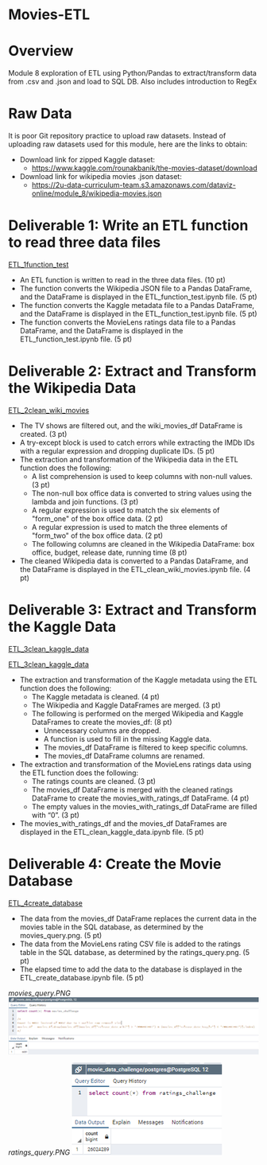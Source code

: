 # Movies-ETL

# Overview
Module 8 exploration of ETL using Python/Pandas to extract/transform data from .csv and .json and load to SQL DB.
Also includes introduction to RegEx

# Raw Data
It is poor Git repository practice to upload raw datasets.  Instead of uploading raw datasets used for this module, here are the links to obtain:
- Download link for zipped Kaggle dataset:  
  - https://www.kaggle.com/rounakbanik/the-movies-dataset/download
- Download link for wikipedia movies .json dataset:  
  - https://2u-data-curriculum-team.s3.amazonaws.com/dataviz-online/module_8/wikipedia-movies.json
  
# Deliverable 1:  Write an ETL function to read three data files

[ETL_1function_test](/ETL_1function_test.ipynb)
- An ETL function is written to read in the three data files. (10 pt)
- The function converts the Wikipedia JSON file to a Pandas DataFrame, and the DataFrame is displayed in the ETL_function_test.ipynb file. (5 pt)
- The function converts the Kaggle metadata file to a Pandas DataFrame, and the DataFrame is displayed in the ETL_function_test.ipynb file. (5 pt)
- The function converts the MovieLens ratings data file to a Pandas DataFrame, and the DataFrame is displayed in the ETL_function_test.ipynb file. (5 pt)

# Deliverable 2: Extract and Transform the Wikipedia Data

[ETL_2clean_wiki_movies](/ETL_2clean_wiki_movies.ipynb)
- The TV shows are filtered out, and the wiki_movies_df DataFrame is created. (3 pt)
- A try-except block is used to catch errors while extracting the IMDb IDs with a regular expression and dropping duplicate IDs. (5 pt)
- The extraction and transformation of the Wikipedia data in the ETL function does the following:
  - A list comprehension is used to keep columns with non-null values. (3 pt)
  - The non-null box office data is converted to string values using the lambda and join functions. (3 pt)
  - A regular expression is used to match the six elements of "form_one" of the box office data. (2 pt)
  - A regular expression is used to match the three elements of "form_two" of the box office data. (2 pt)
  - The following columns are cleaned in the Wikipedia DataFrame: box office, budget, release date, running time (8 pt)
- The cleaned Wikipedia data is converted to a Pandas DataFrame, and the DataFrame is displayed in the ETL_clean_wiki_movies.ipynb file. (4 pt)

# Deliverable 3: Extract and Transform the Kaggle Data

[ETL_3clean_kaggle_data](/ETL_3clean_kaggle_data.ipynb)

[ETL_3clean_kaggle_data](/ETL_3clean_kaggle_data.ipynb)
- The extraction and transformation of the Kaggle metadata using the ETL function does the following:
  - The Kaggle metadata is cleaned. (4 pt)
  - The Wikipedia and Kaggle DataFrames are merged. (3 pt)
  - The following is performed on the merged Wikipedia and Kaggle DataFrames to create the movies_df: (8 pt)
    - Unnecessary columns are dropped.
    - A function is used to fill in the missing Kaggle data.
    - The movies_df DataFrame is filtered to keep specific columns.
    - The movies_df DataFrame columns are renamed.
- The extraction and transformation of the MovieLens ratings data using the ETL function does the following:
  - The ratings counts are cleaned. (3 pt)
  - The movies_df DataFrame is merged with the cleaned ratings DataFrame to create the movies_with_ratings_df DataFrame. (4 pt)
  - The empty values in the movies_with_ratings_df DataFrame are filled with “0”. (3 pt)
- The movies_with_ratings_df and the movies_df DataFrames are displayed in the ETL_clean_kaggle_data.ipynb file. (5 pt)

# Deliverable 4: Create the Movie Database

[ETL_4create_database](/ETL_4create_database.ipynb)
- The data from the movies_df DataFrame replaces the current data in the movies table in the SQL database, as determined by the movies_query.png. (5 pt)
- The data from the MovieLens rating CSV file is added to the ratings table in the SQL database, as determined by the ratings_query.png. (5 pt)
- The elapsed time to add the data to the database is displayed in the ETL_create_database.ipynb file. (5 pt)

*movies_query.PNG*
![movies_query](/movies_query.PNG)

*ratings_query.PNG*
![ratings_query](/ratings_query.PNG)
